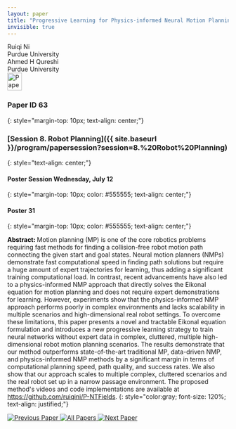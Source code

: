 ```yaml
---
layout: paper
title: "Progressive Learning for Physics-informed Neural Motion Planning"
invisible: true
---
```

<div class="paper-authors">
<div class="paper-author-box">
    <div class="paper-author-name">Ruiqi Ni</div>
    <div class="paper-author-uni">Purdue University</div>
</div>
<div class="paper-author-box">
    <div class="paper-author-name">Ahmed H Qureshi</div>
    <div class="paper-author-uni">Purdue University</div>
</div>

</div><div class="paper-pdf">
<div> <a href="http://www.roboticsproceedings.org/rss19/p063.pdf"><img src="{{ site.baseurl }}/images/paper_link.png" alt="Paper Website" width = "33"  height = "40"/></a> </div>
</div>

### Paper ID 63
{: style="margin-top: 10px; text-align: center;"}

### [Session 8. Robot Planning]({{ site.baseurl }}/program/papersession?session=8.%20Robot%20Planning)
{: style="text-align: center;"}

#### Poster Session Wednesday, July 12
{: style="margin-top: 10px; color: #555555; text-align: center;"}

#### Poster 31
{: style="margin-top: 10px; color: #555555; text-align: center;"}

<b style="color: black;">Abstract: </b>Motion planning (MP) is one of the core robotics problems requiring fast methods for finding a collision-free robot motion path connecting the given start and goal states. Neural motion planners (NMPs) demonstrate fast computational speed in finding path solutions but require a huge amount of expert trajectories for learning, thus adding a significant training computational load. In contrast, recent advancements have also led to a physics-informed NMP approach that directly solves the Eikonal equation for motion planning and does not require expert demonstrations for learning. However, experiments show that the physics-informed NMP approach performs poorly in complex environments and lacks scalability in multiple scenarios and high-dimensional real robot settings. To overcome these limitations, this paper presents a novel and tractable Eikonal equation formulation and introduces a new progressive learning strategy to train neural networks without expert data in complex, cluttered, multiple high-dimensional robot motion planning scenarios. The results demonstrate that our method outperforms state-of-the-art traditional MP, data-driven NMP, and physics-informed NMP methods by a significant margin in terms of computational planning speed, path quality, and success rates. We also show that our approach scales to multiple complex, cluttered scenarios and the real robot set up in a narrow passage environment. The proposed method's videos and code implementations are available at https://github.com/ruiqini/P-NTFields.
{: style="color:gray; font-size: 120%; text-align: justified;"}


<div class="paper-menu">
<a href="{{ site.baseurl }}/program/papers/062/"> <img src="{{ site.baseurl }}/images/previous_paper_icon.png" alt="Previous Paper" title="Previous Paper"/> </a>
<a href="{{ site.baseurl }}/program/papers"><img src="{{ site.baseurl }}/images/overview_icon.png" alt="All Papers" title="All Papers"/> </a>
<a href="{{ site.baseurl }}/program/papers/064/"> <img src="{{ site.baseurl }}/images/next_paper_icon.png" alt="Next Paper" title="Next Paper"/> </a>

</div>
